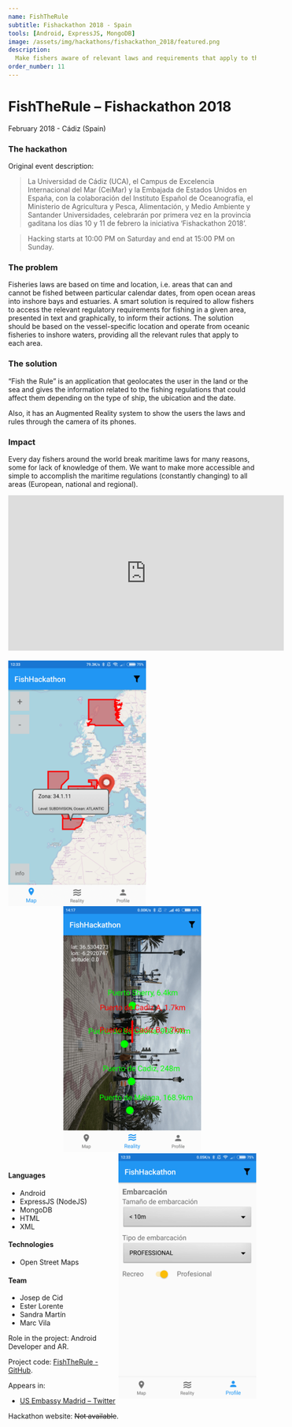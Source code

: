 ```yaml
---
name: FishTheRule
subtitle: Fishackathon 2018 - Spain
tools: [Android, ExpressJS, MongoDB]
image: /assets/img/hackathons/fishackathon_2018/featured.png
description:
  Make fishers aware of relevant laws and requirements that apply to the areas they work.
order_number: 11
---
```


# FishTheRule – Fishackathon 2018

February 2018 - Cádiz (Spain)

### The hackathon

Original event description:

> La Universidad de Cádiz (UCA), el Campus de Excelencia Internacional del Mar (CeiMar) y la Embajada de Estados Unidos en España, con la colaboración del Instituto Español de Oceanografía, el Ministerio de Agricultura y Pesca, Alimentación, y Medio Ambiente y Santander Universidades, celebrarán por primera vez en la provincia gaditana los días 10 y 11 de febrero la iniciativa ‘Fishackathon 2018’.

> Hacking starts at 10:00 PM on Saturday and end at 15:00 PM on Sunday.

### The problem

Fisheries laws are based on time and location, i.e. areas that can and cannot be fished between particular calendar dates, from open ocean areas into inshore bays and estuaries. A smart solution is required to allow fishers to access the relevant regulatory requirements for fishing in a given area, presented in text and graphically, to inform their actions. The solution should be based on the vessel-specific location and operate from oceanic fisheries to inshore waters, providing all the relevant rules that apply to each area.

### The solution

“Fish the Rule” is an application that geolocates the user in the land or the sea and gives the information related to the fishing regulations that could affect them depending on the type of ship, the ubication and the date.

Also, it has an Augmented Reality system to show the users the laws and rules through the camera of its phones.

### Impact

Every day fishers around the world break maritime laws for many reasons, some for lack of knowledge of them. We want to make more accessible and simple to accomplish the maritime regulations (constantly changing) to all areas (European, national and regional).

<div style="text-align: center;">
<iframe width="560" height="315" src="https://www.youtube.com/embed/JJFw8b8Uj2o" frameborder="0" allow="accelerometer; autoplay; clipboard-write; encrypted-media; gyroscope; picture-in-picture" allowfullscreen></iframe></div>
<br>

<div style="text-align: center;">
<img style="margin: 0 !important; float: left" src="/assets/img/hackathons/fishackathon_2018/screen1.png" width="280"/>
<img style="margin: 0 !important; display: inline" src="/assets/img/hackathons/fishackathon_2018/screen2.png" width="280"/>
<img style="margin: 0 !important; float: right" src="/assets/img/hackathons/fishackathon_2018/screen3.png" width="280"/>
</div>
<br>

#### Languages

- Android
- ExpressJS (NodeJS)
- MongoDB
- HTML
- XML

#### Technologies

- Open Street Maps

#### Team

- Josep de Cid
- Ester Lorente
- Sandra Martín
- Marc Vila

Role in the project: Android Developer and AR.

Project code: [FishTheRule - GitHub](https://github.com/JosepRivaille/Fishackathon).

Appears in:

- [US Embassy Madrid – Twitter](https://twitter.com/USembassyMadrid/status/962736218726334466)

Hackathon website: ~~Not available~~.

